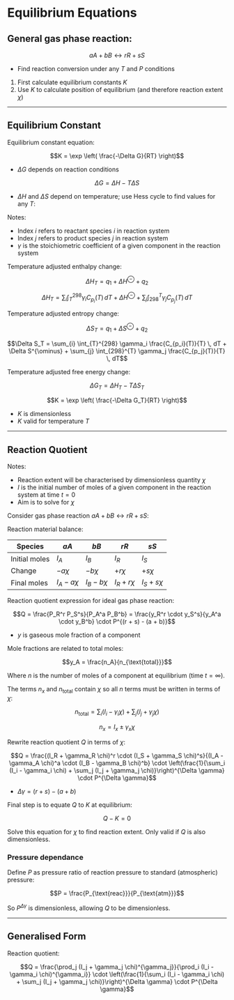 # Equilibrium Equations

## General gas phase reaction:

$$aA + bB \leftrightarrow rR + sS$$

- Find reaction conversion under any $T$ and $P$ conditions

1. First calculate equilibrium constants $K$  
2. Use $K$ to calculate position of equilibrium (and therefore reaction extent $\chi$)

---

## Equilibrium Constant

Equilibrium constant equation:

$$K = \exp \left( \frac{-\Delta G}{RT} \right)$$

- $\Delta G$ depends on reaction conditions

$$\Delta G = \Delta H - T \Delta S$$

- $\Delta H$ and $\Delta S$ depend on temperature; use Hess cycle to find values for any $T$:

Notes:  
- Index $i$ refers to reactant species $i$ in reaction system  
- Index $j$ refers to product species $j$ in reaction system  
- $\gamma$ is the stoichiometric coefficient of a given component in the reaction system

Temperature adjusted enthalpy change:

$$\Delta H_T = q_1 + \Delta H^{\ominus} + q_2$$

$$\Delta H_T = \sum_{i} \int_{T}^{298} \gamma_i C_{p_i}(T) \, dT + \Delta H^{\ominus} + \sum_{j} \int_{298}^{T} \gamma_j C_{p_j}(T) \, dT$$

Temperature adjusted entropy change:

$$\Delta S_T = q_1 + \Delta S^{\ominus} + q_2$$

$$\Delta S_T = \sum_{i} \int_{T}^{298} \gamma_i \frac{C_{p_i}(T)}{T} \, dT + \Delta S^{\ominus} + \sum_{j} \int_{298}^{T} \gamma_j \frac{C_{p_j}(T)}{T} \, dT$$

Temperature adjusted free energy change:

$$\Delta G_T = \Delta H_T - T \Delta S_T$$

$$K = \exp \left( \frac{-\Delta G_T}{RT} \right)$$

- $K$ is dimensionless  
- $K$ valid for temperature $T$

---

## Reaction Quotient

Notes:  
- Reaction extent will be characterised by dimensionless quantity $\chi$  
- $I$ is the initial number of moles of a given component in the reaction system at time $t=0$  
- Aim is to solve for $\chi$

Consider gas phase reaction $aA + bB \leftrightarrow rR + sS$:

Reaction material balance:

| Species      | $aA$            | $bB$            | $rR$            | $sS$            |
|--------------|-------------------|-------------------|-------------------|-------------------|
| Initial moles| $I_A$           | $I_B$           | $I_R$           | $I_S$           |
| Change       | $-a \chi$        | $-b \chi$       | $+r \chi$       | $+s \chi$       |
| Final moles  | $I_A - a \chi$   | $I_B - b \chi$  | $I_R + r \chi$  | $I_S + s \chi$  |

Reaction quotient expression for ideal gas phase reaction:

$$Q = \frac{P_R^r P_S^s}{P_A^a P_B^b} = \frac{y_R^r \cdot y_S^s}{y_A^a \cdot y_B^b} \cdot P^{(r + s) - (a + b)}$$

- $y$ is gaseous mole fraction of a component

Mole fractions are related to total moles:

$$y_A = \frac{n_A}{n_{\text{total}}}$$

Where $n$ is the number of moles of a component at equilibrium (time $t = \infty$).

The terms $n_x$ and $n_{\text{total}}$ contain $\chi$ so all $n$ terms must be written in terms of $\chi$:

$$n_{\text{total}} = \sum_i (I_i - \gamma_i \chi) + \sum_j (I_j + \gamma_j \chi)$$

$$n_x = I_x \pm \gamma_x \chi$$

Rewrite reaction quotient $Q$ in terms of $\chi$:

$$Q = \frac{(I_R + \gamma_R \chi)^r \cdot (I_S + \gamma_S \chi)^s}{(I_A - \gamma_A \chi)^a \cdot (I_B - \gamma_B \chi)^b} \cdot \left(\frac{1}{\sum_i (I_i - \gamma_i \chi) + \sum_j (I_j + \gamma_j \chi)}\right)^{\Delta \gamma} \cdot P^{\Delta \gamma}$$

- $\Delta \gamma = (r + s) - (a + b)$

Final step is to equate $Q$ to $K$ at equilibrium:

$$Q - K = 0$$

Solve this equation for $\chi$ to find reaction extent. Only valid if $Q$ is also dimensionless.

### Pressure dependance

Define $P$ as pressure ratio of reaction pressure to standard (atmospheric) pressure:

$$P = \frac{P_{\text{reac}}}{P_{\text{atm}}}$$

So $P^{\Delta \gamma}$ is dimensionless, allowing $Q$ to be dimensionless.

---

## Generalised Form

Reaction quotient:

$$Q = \frac{\prod_j (I_j + \gamma_j \chi)^{\gamma_j}}{\prod_i (I_i - \gamma_i \chi)^{\gamma_i}} \cdot \left(\frac{1}{\sum_i (I_i - \gamma_i \chi) + \sum_j (I_j + \gamma_j \chi)}\right)^{\Delta \gamma} \cdot P^{\Delta \gamma}$$
